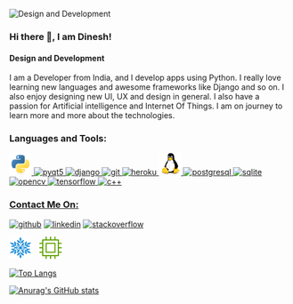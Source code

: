 ![Design and Development ](https://media-exp3.licdn.com/dms/image/C4E16AQEmcabyO6yzvg/profile-displaybackgroundimage-shrink_200_800/0/1625483687441?e=1631145600&v=beta&t=LBeqxlMp1FA8Kw3LhFsAOIV_xSKK8StdOcpXikX1qJY)

### Hi there 👋, I am Dinesh!
#### Design and Development 

I am a Developer from India, and  I develop apps using Python. I really love learning new languages and awesome frameworks like Django and so on. I also enjoy designing new  UI, UX and design in general. I also have a passion for Artificial intelligence and Internet Of Things. I am on journey to learn more and more about the technologies. 

<h3 align="left">Languages and Tools:</h3>
<p align="left"><a href="https://www.python.org" target="_blank"> <img src="https://raw.githubusercontent.com/devicons/devicon/master/icons/python/python-original.svg" alt="python" width="40" height="40"/></a><a href="https://pypi.org/project/PyQt5/" target="_blank"> <img src="https://upload.wikimedia.org/wikipedia/commons/thumb/e/e6/Python_and_Qt.svg/982px-Python_and_Qt.svg.png" alt="pyqt5" width="40" height="40"/></a><a href="https://www.djangoproject.com/" target="_blank"> <img src="https://upload.wikimedia.org/wikipedia/commons/thumb/7/75/Django_logo.svg/185px-Django_logo.svg.png" alt="django" width="40" height="40"/></a><a href="https://git-scm.com/" target="_blank"> <img src="https://www.vectorlogo.zone/logos/git-scm/git-scm-icon.svg" alt="git" width="40" height="40"/> </a> <a href="https://heroku.com" target="_blank"> <img src="https://www.vectorlogo.zone/logos/heroku/heroku-icon.svg" alt="heroku" width="40" height="40"/> </a> <a href="https://www.linux.org/" target="_blank"> <img src="https://raw.githubusercontent.com/devicons/devicon/master/icons/linux/linux-original.svg" alt="linux" width="40" height="40"/> </a> <a href="https://www.postgresql.org/" target="_blank"> <img src="https://www.postgresql.org/media/img/about/press/elephant.png" alt="postgresql" width="40" height="40"/> </a>
<a href="https://www.sqlite.org/index.html" target="_blank"> <img src="https://www.sqlite.org/images/sqlite370_banner.gif" alt="sqlite" width="40" height="40"/> </a><a href="https://opencv.org/" target="_blank"> <img src="https://www.vectorlogo.zone/logos/opencv/opencv-icon.svg" alt="opencv" width="40" height="40"/> </a><a href="https://www.tensorflow.org" target="_blank"> <img src="https://www.vectorlogo.zone/logos/tensorflow/tensorflow-icon.svg" alt="tensorflow" width="40" height="40"/><a href="https://isocpp.org/" target="_blank"> <img src="https://isocpp.org/assets/images/cpp_logo.png" alt="c++" width="40" height="40"/></p>

<h3 align="left">Contact Me On:</h3>
  
[<img src='https://cdn.jsdelivr.net/npm/simple-icons@3.0.1/icons/github.svg' alt='github' height='40'>](https://github.com/DINESH-DHARMAPAL)  [<img src='https://cdn.jsdelivr.net/npm/simple-icons@3.0.1/icons/linkedin.svg' alt='linkedin' height='40'>](https://www.linkedin.com/in/dinesh-dharmapal-2166b5202/)  [<img src='https://cdn.jsdelivr.net/npm/simple-icons@3.0.1/icons/stackoverflow.svg' alt='stackoverflow' height='40'>](https://stackoverflow.com/users/dinesh-dharmapal)  

<a href='https://archiveprogram.github.com/'><img src='https://raw.githubusercontent.com/acervenky/animated-github-badges/master/assets/acbadge.gif' width='40' height='40'></a> <a href='https://docs.github.com/en/developers'><img src='https://raw.githubusercontent.com/acervenky/animated-github-badges/master/assets/devbadge.gif' width='40' height='40'></a> 

[![Top Langs](https://github-readme-stats.vercel.app/api/top-langs/?username=DINESH-DHARMAPAL&show_icons=true&theme=radical)](https://github.com/anuraghazra/github-readme-stats)


[![Anurag's GitHub stats](https://github-readme-stats.vercel.app/api?username=DINESH-DHARMAPAL&show_icons=true&theme=radical)](https://github.com/anuraghazra/github-readme-stats)
